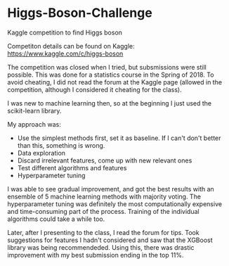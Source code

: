 # Higgs-Boson-Challenge
Kaggle competition to find Higgs boson

Competiton details can be found on Kaggle:
https://www.kaggle.com/c/higgs-boson

The competition was closed when I tried, but subsmissions were still possible. This was done for a statistics course in the Spring of 2018. To avoid cheating, I did not read 
the forum at the Kaggle page (allowed in the competition, although I considered it cheating for the class).

I was new to machine learning then, so at the beginning I just used the scikit-learn library. 

My approach was:
* Use the simplest methods first, set it as baseline. If I can't don't better than this, something is wrong.
* Data exploration 
* Discard irrelevant features, come up with new relevant ones
* Test different algorithms and features
* Hyperparameter tuning

I was able to see gradual improvement, and got the best results with an ensemble of 5 machine learning methods with majority voting. 
The hyperparameter tuning was definitely the most computationally expensive and time-consuming part of the process. Training of the individual algorithms could take a while too.

Later, after I presenting to the class, I read the forum for tips. Took suggestions for features I hadn't considered and saw that the
XGBoost library was being recommendeded. Using this, there was drastic improvement with my best submission ending in the top 11%. 
